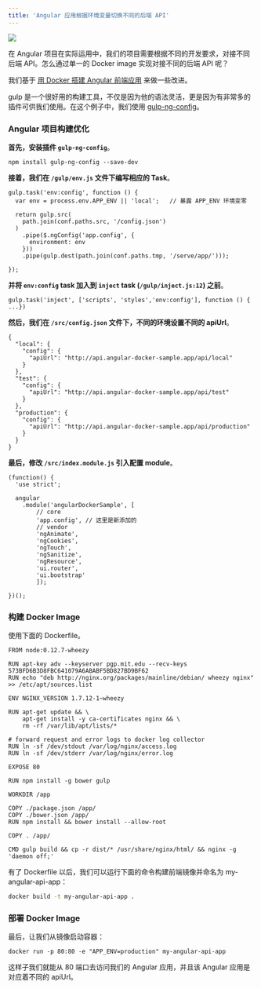 ```yaml
---
title: 'Angular 应用根据环境变量切换不同的后端 API'
---
```


<!-- reviewed by fiona -->

<!-- 我们基于 [Angular Docker]() 来做一些改进。——缺链接 已修改 叶挺 -->

![](http://7xi8kv.com5.z0.glb.qiniucdn.com/ang.jpg)

在 Angular 项目在实际运用中，我们的项目需要根据不同的开发要求，对接不同后端 API。怎么通过单一的 Docker image 实现对接不同的后端 API 呢？

我们基于 [用 Docker 搭建 Angular 前端应用](../../docker-frontend/docker-angular) 来做一些改进。

gulp 是一个很好用的构建工具，不仅是因为他的语法灵活，更是因为有非常多的插件可供我们使用。在这个例子中，我们使用 [gulp-ng-config](https://www.npmjs.com/package/gulp-ng-config)。

### Angular 项目构建优化

**首先，安装插件 `gulp-ng-config`**。

```
npm install gulp-ng-config --save-dev
```

**接着，我们在 `/gulp/env.js` 文件下编写相应的 Task**。

```
gulp.task('env:config', function () {
  var env = process.env.APP_ENV || 'local';   // 暴露 APP_ENV 环境变零

  return gulp.src(
    path.join(conf.paths.src, '/config.json')
  )
    .pipe($.ngConfig('app.config', {
      environment: env
    }))
    .pipe(gulp.dest(path.join(conf.paths.tmp, '/serve/app/')));

});
```

**并将 `env:config` task 加入到 `inject` task (`/gulp/inject.js:12`) 之前**。
```
gulp.task('inject', ['scripts', 'styles','env:config'], function () { ...})
```

**然后，我们在 `/src/config.json` 文件下，不同的环境设置不同的 apiUrl**。

```
{
  "local": {
    "config": {
      "apiUrl": "http://api.angular-docker-sample.app/api/local"
    }
  },
  "test": {
    "config": {
      "apiUrl": "http://api.angular-docker-sample.app/api/test"
    }
  },
  "production": {
    "config": {
      "apiUrl": "http://api.angular-docker-sample.app/api/production"
    }    
  }
}

```

**最后，修改 `/src/index.module.js` 引入配置 module**。

```
(function() {
  'use strict';

  angular
    .module('angularDockerSample', [
        // core
        'app.config', // 这里是新添加的
        // vendor
        'ngAnimate', 
        'ngCookies', 
        'ngTouch', 
        'ngSanitize', 
        'ngResource', 
        'ui.router', 
        'ui.bootstrap'
        ]);

})();
```

### 构建 Docker Image

使用下面的 Dockerfile。

```
FROM node:0.12.7-wheezy

RUN apt-key adv --keyserver pgp.mit.edu --recv-keys 573BFD6B3D8FBC641079A6ABABF5BD827BD9BF62
RUN echo "deb http://nginx.org/packages/mainline/debian/ wheezy nginx" >> /etc/apt/sources.list

ENV NGINX_VERSION 1.7.12-1~wheezy

RUN apt-get update && \
    apt-get install -y ca-certificates nginx && \
    rm -rf /var/lib/apt/lists/*

# forward request and error logs to docker log collector
RUN ln -sf /dev/stdout /var/log/nginx/access.log
RUN ln -sf /dev/stderr /var/log/nginx/error.log

EXPOSE 80

RUN npm install -g bower gulp

WORKDIR /app

COPY ./package.json /app/
COPY ./bower.json /app/
RUN npm install && bower install --allow-root

COPY . /app/

CMD gulp build && cp -r dist/* /usr/share/nginx/html/ && nginx -g 'daemon off;'
```

有了 Dockerfile 以后，我们可以运行下面的命令构建前端镜像并命名为 my-angular-api-app：

```bash
docker build -t my-angular-api-app .
```

### 部署 Docker Image

最后，让我们从镜像启动容器：

```
docker run -p 80:80 -e "APP_ENV=production" my-angular-api-app
```

这样子我们就能从 80 端口去访问我们的 Angular 应用，并且该 Angular 应用是对应着不同的 apiUrl。